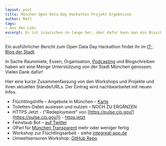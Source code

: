 ```yaml
---
layout: post
title: München Open Data Day Hackathon Projekt Ergebnisse
author: Matt
tags:
- Aus den Labs
excerpt: Es ist inzwischen so lange her, aber dafür kann man ein Bisschen mehr über die damals entstandene Projekte erzählen
---
```


Ein ausführlicher Bericht zum Open Data Day Hackathon findet ihr im [IT-Blog der Stadt](https://www.it-muenchen-blog.de/index.php/nachbericht-open-data-hackathon-muenchen/).

In Sache Raummiete, Essen, Organisation, [Podcasting](http://egovernment-podcast.de/egov-uw03-open-data-day-hackathon-in-muenchen-oddmuc/) und Blogschreiben haben wir eine Menge Unterstützung von der Stadt München genossen. Vielen Dank dafür!

Hier eine kurze Zusammenfassung von den Workshops und Projekte und ihren aktuellen Stände/URLs. Der Eintrag wird nachbearbeitet mit neuen Infos.

* Flüchtlingshilfe – Angebote in München – [Karte](http://muc-fluechtlingsrat.github.io/helferkreis-map/)
* Toiletten-Daten auslesen und nutzen – NOCH ZU ERGÄNZEN
* HTTPS Jetzt - ("Redeployment" von [https://pulse.cio.gov/](https://pulse.cio.gov/)) - [https.jetzt](https://https.jetzt/)
* Feinstaub Bot – [auf Twitter](https://twitter.com/FeinstaubMUC)
* OParl für [München Transparent](https://www.muenchen-transparent.de/) mehr oder weniger fertig
* Workshop zur Flüchtlingsarbeit - siehe [integreat-app.de](http://integreat-app.de/)
* Umweltsensoren Workshop: [GitHub Repo](https://github.com/codeformunich/sensorworkshop)

